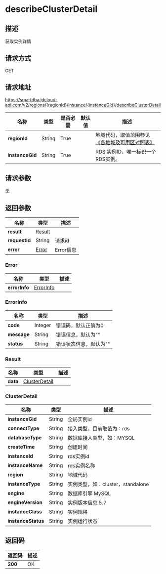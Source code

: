 # describeClusterDetail


## 描述
获取实例详情

## 请求方式
GET

## 请求地址
https://smartdba.jdcloud-api.com/v2/regions/{regionId}/instance/{instanceGid}/describeClusterDetail

|名称|类型|是否必需|默认值|描述|
|---|---|---|---|---|
|**regionId**|String|True| |地域代码，取值范围参见[《各地域及可用区对照表》](../Enum-Definitions/Regions-AZ.md)|
|**instanceGid**|String|True| |RDS 实例ID，唯一标识一个RDS实例。|

## 请求参数
无


## 返回参数
|名称|类型|描述|
|---|---|---|
|**result**|[Result](#result)| |
|**requestId**|String|请求id|
|**error**|[Error](#error)|Error信息|

### <div id="Error">Error</div>
|名称|类型|描述|
|---|---|---|
|**errorInfo**|[ErrorInfo](#errorinfo)| |
### <div id="ErrorInfo">ErrorInfo</div>
|名称|类型|描述|
|---|---|---|
|**code**|Integer|错误码，默认正确为0|
|**message**|String|错误信息，默认为""|
|**status**|String|错误状态信息，默认为""|
### <div id="Result">Result</div>
|名称|类型|描述|
|---|---|---|
|**data**|[ClusterDetail](#clusterdetail)| |
### <div id="ClusterDetail">ClusterDetail</div>
|名称|类型|描述|
|---|---|---|
|**instanceGid**|String|全局实例id|
|**connectType**|String|接入类型，目前取值为：rds|
|**databaseType**|String|数据库接入类型，如：MYSQL|
|**createTime**|String|创建时间|
|**instanceId**|String|rds实例id|
|**instanceName**|String|rds实例名称|
|**region**|String|地域代码|
|**instanceType**|String|实例类型，如：cluster，standalone|
|**engine**|String|数据库引擎 MySQL|
|**engineVersion**|String|实例版本信息 5.7|
|**instanceClass**|String|实例规格|
|**instanceStatus**|String|实例运行状态|

## 返回码
|返回码|描述|
|---|---|
|**200**|OK|
